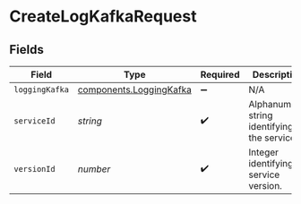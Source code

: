 # CreateLogKafkaRequest


## Fields

| Field                                                                     | Type                                                                      | Required                                                                  | Description                                                               | Example                                                                   |
| ------------------------------------------------------------------------- | ------------------------------------------------------------------------- | ------------------------------------------------------------------------- | ------------------------------------------------------------------------- | ------------------------------------------------------------------------- |
| `loggingKafka`                                                            | [components.LoggingKafka](../../../sdk/models/components/loggingkafka.md) | :heavy_minus_sign:                                                        | N/A                                                                       |                                                                           |
| `serviceId`                                                               | *string*                                                                  | :heavy_check_mark:                                                        | Alphanumeric string identifying the service.                              | SU1Z0isxPaozGVKXdv0eY                                                     |
| `versionId`                                                               | *number*                                                                  | :heavy_check_mark:                                                        | Integer identifying a service version.                                    | 1                                                                         |